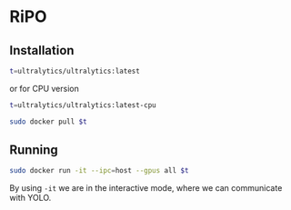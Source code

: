 # RiPO

## Installation

```sh
t=ultralytics/ultralytics:latest
```

or for CPU version

```sh
t=ultralytics/ultralytics:latest-cpu
```

```sh
sudo docker pull $t
```

## Running

```sh
sudo docker run -it --ipc=host --gpus all $t
```

By using `-it` we are in the interactive mode, where we can communicate with YOLO.

